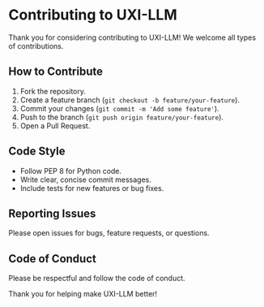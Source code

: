 # Contributing to UXI-LLM

Thank you for considering contributing to UXI-LLM! We welcome all types of contributions.

## How to Contribute

1. Fork the repository.
2. Create a feature branch (`git checkout -b feature/your-feature`).
3. Commit your changes (`git commit -m 'Add some feature'`).
4. Push to the branch (`git push origin feature/your-feature`).
5. Open a Pull Request.

## Code Style

- Follow PEP 8 for Python code.
- Write clear, concise commit messages.
- Include tests for new features or bug fixes.

## Reporting Issues

Please open issues for bugs, feature requests, or questions.

## Code of Conduct

Please be respectful and follow the code of conduct.

Thank you for helping make UXI-LLM better!
